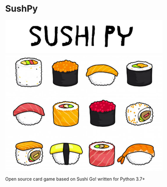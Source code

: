 # SushPy

![sushipy_font](https://github.com/hadlock/sushipy/blob/master/static/sushipyfont.png)
![sushipy_logo](https://github.com/hadlock/sushipy/blob/master/static/sushipy.png)

Open source card game based on Sushi Go! written for Python 3.7+
